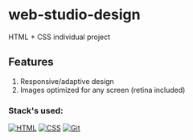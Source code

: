 # web-studio-design
HTML + CSS individual project

## Features
1. Responsive/adaptive design
2. Images optimized for any screen (retina included)


### Stack's used:
[![HTML](https://img.shields.io/static/v1?label=&message=HTML&color=2ea44f)](https://)
[![CSS](https://img.shields.io/static/v1?label=&message=CSS&color=2ea44f)](https://)
[![Git](https://img.shields.io/static/v1?label=&message=Git&color=2ea44f)](https://)

